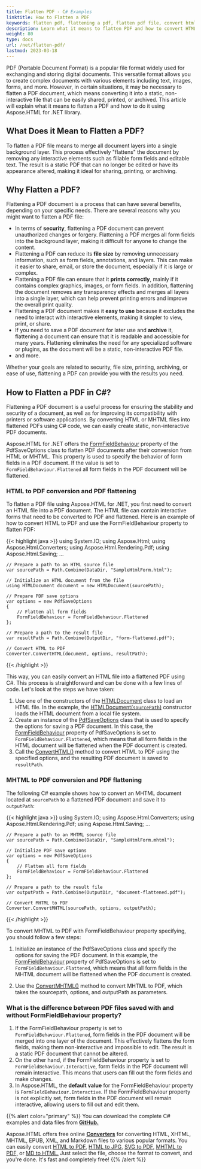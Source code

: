 ```yaml
---
title: Flatten PDF - C# Examples
linktitle: How to Flatten a PDF
keywords: flatten pdf, flattening a pdf, flatten pdf file, convert html to pdf, pdf document
description: Learn what it means to flatten PDF and how to convert HTML to PDF and flatten a PDF file using FormFieldBehaviour property.
weight: 80
type: docs
url: /net/flatten-pdf/
lastmod: 2023-03-18
---
```


PDF (Portable Document Format) is a popular file format widely used for exchanging and storing digital documents. This versatile format allows you to create complex documents with various elements including text, images, forms, and more. However, in certain situations, it may be necessary to flatten a PDF document, which means converting it into a static, non-interactive file that can be easily shared, printed, or archived. This article will explain what it means to flatten a PDF and how to do it using Aspose.HTML for .NET library.

## **What Does it Mean to Flatten a PDF?**

To flatten a PDF file means to merge all document layers into a single background layer. This process effectively "flattens" the document by removing any interactive elements such as fillable form fields and editable text. The result is a static PDF that can no longer be edited or have its appearance altered, making it ideal for sharing, printing, or archiving.

## **Why Flatten a PDF?**

Flattening a PDF document is a process that can have several benefits, depending on your specific needs. There are several reasons why you might want to flatten a PDF file:
 - In terms of **security**, flattening a PDF document can prevent unauthorized changes or forgery. Flattening a PDF merges all form fields into the background layer, making it difficult for anyone to change the content.
 - Flattening a PDF can reduce its **file size** by removing unnecessary information, such as form fields, annotations, and layers. This can make it easier to share, email, or store the document, especially if it is large or complex.
 - Flattening a PDF file can ensure that it **prints correctly**, mainly if it contains complex graphics, images, or form fields. In addition, flattening the document removes any transparency effects and merges all layers into a single layer, which can help prevent printing errors and improve the overall print quality.
 - Flattening a PDF document makes it **easy to use** because it excludes the need to interact with interactive elements, making it simpler to view, print, or share.
 - If you need to save a PDF document for later use and **archive** it, flattening a document can ensure that it is readable and accessible for many years. Flattening eliminates the need for any specialized software or plugins, as the document will be a static, non-interactive PDF file.
 - and more.

Whether your goals are related to security, file size, printing, archiving, or ease of use, flattening a PDF can provide you with the results you need.

## **How to Flatten a PDF in C#?**

Flattening a PDF document is a useful process for ensuring the stability and security of a document, as well as for improving its compatibility with printers or software applications. By converting HTML or MHTML files into flattened PDFs using C# code, we can easily create static, non-interactive PDF documents.

Aspose.HTML for .NET offers the [FormFieldBehaviour](https://reference.aspose.com/html/net/aspose.html.rendering.pdf/pdfrenderingoptions/formfieldbehaviour/) property of the PdfSaveOptions class to flatten PDF documents after their conversion from HTML or MHTML. This property is used to specify the behavior of form fields in a PDF document. If the value is set to `FormFieldBehaviour.Flattened` all form fields in the PDF document will be flattened.

### **HTML to PDF conversion and PDF flattening**

To flatten a PDF file using Aspose.HTML for .NET, you first need to convert an HTML file into a PDF document. The HTML file can contain interactive forms that need to be converted to PDF and flattened. Here is an example of how to convert HTML to PDF and use the FormFieldBehaviour property to flatten PDF:

{{< highlight java >}}
using System.IO;
using Aspose.Html;
using Aspose.Html.Converters;
using Aspose.Html.Rendering.Pdf;
using Aspose.Html.Saving;
...
     
    // Prepare a path to an HTML source file
    var sourcePath = Path.Combine(DataDir, "SampleHtmlForm.html");

    // Initialize an HTML document from the file
    using HTMLDocument document = new HTMLDocument(sourcePath);

    // Prepare PDF save options
    var options = new PdfSaveOptions
    {
        // Flatten all form fields
        FormFieldBehaviour = FormFieldBehaviour.Flattened
    };

    // Prepare a path to the result file
    var resultPath = Path.Combine(OutputDir, "form-flattened.pdf");

    // Convert HTML to PDF
    Converter.ConvertHTML(document, options, resultPath);
{{< /highlight >}}

This way, you can easily convert an HTML file into a flattened PDF using C#. This process is straightforward and can be done with a few lines of code. Let's look at the steps we have taken:

1. Use one of the constructors of the [HTMLDocument](https://reference.aspose.com/html/net/aspose.html/htmldocument/htmldocument/) class to load an HTML file. In the example, the [HTMLDocument(`sourcePath`)](https://reference.aspose.com/html/net/aspose.html/htmldocument/htmldocument/#constructor_10) constructor loads the HTML document from a local file system. 
2. Create an instance of the [PdfSaveOptions](https://reference.aspose.com/html/net/aspose.html.saving/pdfsaveoptions/) class that is used to specify the options for saving a PDF document. In this case, the [FormFieldBehaviour](https://reference.aspose.com/html/net/aspose.html.rendering.pdf/pdfrenderingoptions/formfieldbehaviour/) property of PdfSaveOptions is set to `FormFieldBehaviour.Flattened`, which means that all form fields in the HTML document will be flattened when the PDF document is created.
3. Call the [ConvertHTML()](https://reference.aspose.com/html/net/aspose.html.converters/converter/converthtml/#converthtml_7) method to convert HTML to PDF using the specified options, and the resulting PDF document is saved to `resultPath`.

### **MHTML to PDF conversion and PDF flattening**

The following C# example shows how to convert an MHTML document located at `sourcePath` to a flattened  PDF document and save it to `outputPath`:

{{< highlight java >}}
using System.IO;
using Aspose.Html.Converters;
using Aspose.Html.Rendering.Pdf;
using Aspose.Html.Saving;
...
     
    // Prepare a path to an MHTML source file
    var sourcePath = Path.Combine(DataDir, "SampleHtmlForm.mhtml");

    // Initialize PDF save options
    var options = new PdfSaveOptions
    {
        // Flatten all form fields
        FormFieldBehaviour = FormFieldBehaviour.Flattened
    };

    // Prepare a path to the result file
    var outputPath = Path.Combine(OutputDir, "document-flattened.pdf");

    // Convert MHTML to PDF
    Converter.ConvertMHTML(sourcePath, options, outputPath);
{{< /highlight >}}

To convert MHTML to PDF with FormFieldBehaviour property specifying, you should follow a few steps:

1. Initialize an instance of the PdfSaveOptions class and specify the options for saving the PDF document. In this example, the [FormFieldBehaviour](https://reference.aspose.com/html/net/aspose.html.rendering.pdf/pdfrenderingoptions/formfieldbehaviour/) property of PdfSaveOptions is set to `FormFieldBehaviour.Flattened`, which means that all form fields in the MHTML document will be flattened when the PDF document is created. 

2. Use the [ConvertMHTML()](https://reference.aspose.com/html/net/aspose.html.converters/converter/converthtml/#converthtml_7) method to convert MHTML to PDF, which takes the sourcepath, options, and outputPath as parameters.

### **What is the difference between PDF files saved with and without FormFieldBehaviour property?**

1. If the FormFieldBehaviour property is set to `FormFieldBehaviour.Flattened`, form fields in the PDF document will be merged into one layer of the document. This effectively flattens the form fields, making them non-interactive and impossible to edit. The result is a static PDF document that cannot be altered.
2. On the other hand, if the FormFieldBehaviour property is set to `FormFieldBehaviour.Interactive`, form fields in the PDF document will remain interactive. This means that users can fill out the form fields and make changes. 
3. In Aspose.HTML, the **default value** for the FormFieldBehaviour property is `FormFieldBehaviour.Interactive`. If the FormFieldBehaviour property is not explicitly set, form fields in the PDF document will remain interactive, allowing users to fill out and edit them.

{{% alert color="primary" %}}
You can download the complete C# examples and data files from [**GitHub.**](https://github.com/aspose-html/Aspose.HTML-Documentation/tree/main/content/tests-net)

Aspose.HTML offers free online [**Converters**](https://products.aspose.app/html/conversion) for converting HTML, XHTML, MHTML, EPUB, XML, and Markdown files to various popular formats. You can easily convert  [HTML to PDF,](https://products.aspose.app/html/conversion/html-to-pdf) [HTML to JPG,](https://products.aspose.app/html/conversion/html-to-jpg) [SVG to PDF,](https://products.aspose.app/svg/conversion/svg-to-pdf) [MHTML to PDF,](https://products.aspose.app/html/conversion/mhtml-to-pdf) or [MD to HTML.](https://products.aspose.app/html/conversion/md-to-html) Just select the file, choose the format to convert, and you're done. It's fast and completely free!
{{% /alert %}}